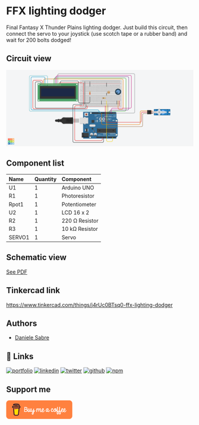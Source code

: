 # FFX lighting dodger

Final Fantasy X Thunder Plains lighting dodger.
Just build this circuit, then connect the servo to your joystick (use scotch tape or a rubber band) and wait for 200 bolts dodged!


## Circuit view

![Circuit view](/images/circuit.png "Circuit view")


## Component list

| Name   | Quantity | Component      |
|:-------|:---------|:---------------|
| U1     | 1        | Arduino UNO    |
| R1     | 1        | Photoresistor  |
| Rpot1  | 1        | Potentiometer  |
| U2     | 1        | LCD 16 x 2     |
| R2     | 1        | 220 Ω Resistor |
| R3     | 1        | 10 kΩ Resistor |
| SERVO1 | 1        | Servo          |


## Schematic view

[See PDF](/pdfs/ffx-lighting-dodger.pdf)


## Tinkercad link
https://www.tinkercad.com/things/j4rUc0BTsq0-ffx-lighting-dodger


## Authors

- [Daniele Sabre](https://dsabre.github.io/resume/)


## 🔗 Links

[![portfolio](https://img.shields.io/badge/my_portfolio-000?style=for-the-badge&logo=ko-fi&logoColor=white)](https://dsabre.github.io/resume/)
[![linkedin](https://img.shields.io/badge/linkedin-0A66C2?style=for-the-badge&logo=linkedin&logoColor=white)](https://linkedin.com/in/danielesabre)
[![twitter](https://img.shields.io/badge/twitter-1DA1F2?style=for-the-badge&logo=twitter&logoColor=white)](https://twitter.com/raniel86)
[![github](https://img.shields.io/badge/github-171515?style=for-the-badge&logo=github&logoColor=white)](https://github.com/dsabre)
[![npm](https://img.shields.io/badge/npm-cb0000?style=for-the-badge&logo=npm&logoColor=white)](https://www.npmjs.com/~dsabre)


## Support me

<a href="https://www.buymeacoffee.com/daniele.sabre" target="_blank">
  <img src="https://raw.githubusercontent.com/dsabre/dsabre/main/images/bmc.png" alt="Buy Me a Coffee" title="Buy Me a Coffee" height="50" />
</a>
